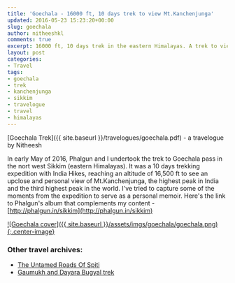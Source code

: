 ```yaml
---
title: 'Goechala - 16000 ft, 10 days trek to view Mt.Kanchenjunga'
updated: 2016-05-23 15:23:20+00:00
slug: goechala
author: nitheeshkl
comments: true
excerpt: 16000 ft, 10 days trek in the eastern Himalayas. A trek to view the magnificent Mt.Kanchenjunga.
layout: post
categories:
- Travel
tags:
- goechala
- trek
- kanchenjunga
- sikkim
- travelogue
- travel
- himalayas
---
```

 
[Goechala Trek]({{ site.baseurl }}/travelogues/goechala.pdf) - a travelogue by Nitheesh

In early May of 2016, Phalgun and I undertook the trek to Goechala pass in the nort west Sikkim (eastern Himalayas).
 It was a 10 days trekking expedition with India Hikes, reaching an altitude of 16,500 ft to see an upclose and 
personal view of Mt.Kanchenjunga, the highest peak in India and the third highest peak in the world.
 I've tried to capture some of the moments from the expedition to serve as a personal memoir. Here's the link to 
 Phalgun's album that complements my content - [http://phalgun.in/sikkim](http://phalgun.in/sikkim)

<a href="{{ site.baseurl }}/travelogues/goechala.pdf">
![Goechala cover]({{ site.baseurl }}/assets/imgs/goechala/goechala.png){:.center-image}
</a>

### Other travel archives:

* [The Untamed Roads Of Spiti](spiti-ride)
* [Gaumukh and Dayara Bugyal trek](gaumukh-trek)
